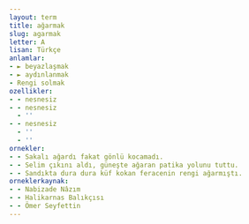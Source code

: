 ```yaml
---
layout: term
title: ağarmak
slug: agarmak
letter: A
lisan: Türkçe
anlamlar:
- ► beyazlaşmak
- ► aydınlanmak
- Rengi solmak
ozellikler:
- - nesnesiz
- - nesnesiz
  - ''
- - nesnesiz
  - ''
  - ''
ornekler:
- - Sakalı ağardı fakat gönlü kocamadı.
- - Selim çıkını aldı, güneşte ağaran patika yolunu tuttu.
- - Sandıkta dura dura küf kokan feracenin rengi ağarmıştı.
orneklerkaynak:
- - Nabizade Nâzım
- - Halikarnas Balıkçısı
- - Ömer Seyfettin
---
```

